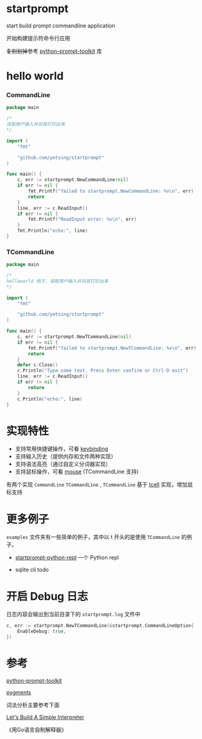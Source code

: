# startprompt

start build prompt commandline application

开始构建提示符命令行应用

~~复刻划掉~~参考 [python-prompt-toolkit](https://github.com/prompt-toolkit/python-prompt-toolkit) 库

# hello world

### CommandLine

```go
package main

/*
读取用户输入并将其打印出来
*/

import (
	"fmt"

	"github.com/yetsing/startprompt"
)

func main() {
	c, err := startprompt.NewCommandLine(nil)
	if err != nil {
		fmt.Printf("failed to startprompt.NewCommandLine: %v\n", err)
		return
	}
	line, err := c.ReadInput()
	if err != nil {
		fmt.Printf("ReadInput error: %v\n", err)
	}
	fmt.Println("echo:", line)
}
```

### TCommandLine

```go
package main

/*
helloworld 例子，读取用户输入并将其打印出来
*/

import (
	"fmt"

	"github.com/yetsing/startprompt"
)

func main() {
	c, err := startprompt.NewTCommandLine(nil)
	if err != nil {
		fmt.Printf("failed to startprompt.NewTCommandLine: %v\n", err)
		return
	}
	defer c.Close()
	c.Println("Type some text. Press Enter confirm or Ctrl-D exit")
	line, err := c.ReadInput()
	if err != nil {
		return
	}
	c.Println("echo:", line)
}
```

# 实现特性

- 支持常用快捷键操作，可看 [keybinding](./docs/keybinding.md)
- 支持输入历史（提供内存和文件两种实现）
- 支持语法高亮（通过自定义分词器实现）
- 支持鼠标操作，可看 [mouse](./docs/mouse.md) (TCommandLine 支持)

有两个实现 `CommandLine` `TCommandLine` ,
`TCommandLine` 基于 [tcell](https://github.com/gdamore/tcell) 实现，增加鼠标支持

# 更多例子

`examples` 文件夹有一些简单的例子，其中以 t 开头的是使用 `TCommandLine` 的例子。

- [startprompt-python-repl](https://github.com/yetsing/startprompt-python-repl) 一个 Python repl

- sqlite cli todo

# 开启 Debug 日志

日志内容会输出到当前目录下的 `startprompt.log` 文件中

```go
c, err := startprompt.NewTCommandLine(&startprompt.CommandLineOption{
    EnableDebug: true,
})
```

# 参考

[python-prompt-toolkit](https://github.com/prompt-toolkit/python-prompt-toolkit)

[pygments](https://github.com/pygments/pygments)

词法分析主要参考下面

[Let's Build A Simple Interpreter](https://github.com/rspivak/lsbasi)

《用Go语言自制解释器》
